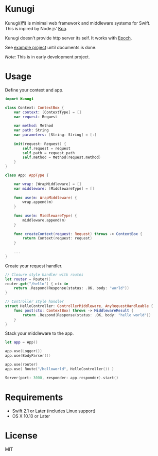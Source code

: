 # Kunugi

Kunugi(椚) is minimal web framework and middleware systems for Swift. This is inpired by Node.js' [Koa](http://koajs.com).

Kunugi doesn't provide http server its self. It works with [Epoch](https://github.com/Zewo/Epoch).

See [example project](https://github.com/novi/todoapi-example/tree/experimental/todoapi/todoapi) until documents is done.

_Note:_ This is in early development project.

# Usage

Define your context and app.

```swift
import Kunugi

class Context: ContextBox {
    var context: [ContextType] = []
    var request: Request
    
    var method: Method
    var path: String
    var parameters: [String: String] = [:]
    
    init(request: Request) {
    	self.request = request
    	self.path = request.path
    	self.method = Method(request.method)
    }
}

class App: AppType {

    var wrap: [WrapMiddleware] = []
    var middleware: [MiddlewareType] = []
    
    func use(m: WrapMiddleware) {
        wrap.append(m)
    }
    
    func use(m: MiddlewareType) {
        middleware.append(m)
    }
    
    func createContext(request: Request) throws -> ContextBox {
        return Context(request: request)
    }
    
    ...
}

```

Create your request handler.

```swift
// Closure style handler with routes
let router = Router()
router.get("/hello") { ctx in
    return .Respond(Response(status: .OK, body: "world"))
}

// Controller style handler
struct HelloController: ControllerMiddleware, AnyRequestHandleable {
    func post(ctx: ContextBox) throws -> MiddlewareResult {
        return .Respond(Response(status: .OK, body: "hello world"))
    }
}

```

Stack your middleware to the app.

```swift
let app = App()

app.use(Logger())
app.use(BodyParser())

app.use(router)
app.use( Route("/helloworld", HelloController()) )

Server(port: 3000, responder: app.responder).start()
```

# Requirements

* Swift 2.1 or Later (includes Linux support)
* OS X 10.10 or Later


# License

MIT
